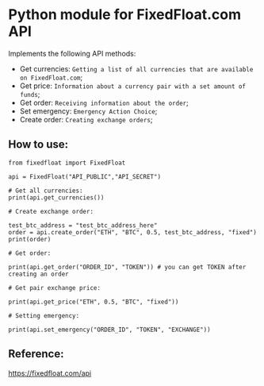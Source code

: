 # Python module for FixedFloat.com API

Implements the following API methods:

-   Get currencies: `Getting a list of all currencies that are available on FixedFloat.com`;
-   Get price: `Information about a currency pair with a set amount of funds`;
-   Get order: `Receiving information about the order`;
-   Set emergency: `Emergency Action Choice`;
-   Create order: `Creating exchange orders`;

## How to use:

```python3
from fixedfloat import FixedFloat

api = FixedFloat("API_PUBLIC","API_SECRET")

# Get all currencies:
print(api.get_currencies())

# Create exchange order:

test_btc_address = "test_btc_address_here"
order = api.create_order("ETH", "BTC", 0.5, test_btc_address, "fixed")
print(order)

# Get order:

print(api.get_order("ORDER_ID", "TOKEN")) # you can get TOKEN after creating an order

# Get pair exchange price:

print(api.get_price("ETH", 0.5, "BTC", "fixed"))

# Setting emergency:

print(api.set_emergency("ORDER_ID", "TOKEN", "EXCHANGE"))
```

## Reference:

https://fixedfloat.com/api
